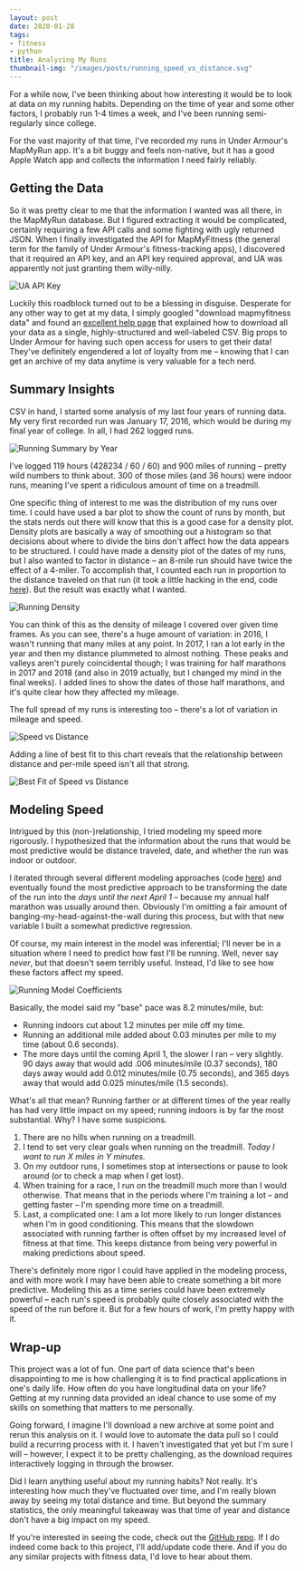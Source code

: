 ```yaml
---
layout: post
date: 2020-01-28
tags:
- fitness
- python
title: Analyzing My Runs
thumbnail-img: "/images/posts/running_speed_vs_distance.svg"
---
```


For a while now, I've been thinking about how interesting it would be to look at data on my running habits. Depending on the time of year and some other factors, I probably run 1-4 times a week, and I've been running semi-regularly since college.

For the vast majority of that time, I've recorded my runs in Under Armour's MapMyRun app.
It's a bit buggy and feels non-native, but it has a good Apple Watch app and collects the information I need fairly reliably.

<!--more-->

## Getting the Data

So it was pretty clear to me that the information I wanted was all there, in the MapMyRun database. But I figured extracting it would be complicated, certainly requiring a few API calls and some fighting with ugly returned JSON. When I finally investigated the API for MapMyFitness (the general term for the family of Under Armour's fitness-tracking apps), I discovered that it required an API key, and an API key required approval, and UA was apparently not just granting them willy-nilly.

![UA API Key](UA_API_key.png)

Luckily this roadblock turned out to be a blessing in disguise. Desperate for any other way to get at my data, I simply googled "download mapmyfitness data" and found an [excellent help page](https://support.mapmyfitness.com/hc/en-us/articles/200118594-Export-Workout-Data) that explained how to download all your data as a single, highly-structured and well-labeled CSV. Big props to Under Armour for having such open access for users to get their data! They've definitely engendered a lot of loyalty from me – knowing that I can get an archive of my data anytime is very valuable for a tech nerd.

## Summary Insights

CSV in hand, I started some analysis of my last four years of running data. My very first recorded run was January 17, 2016, which would be during my final year of college. In all, I had 262 logged runs.

![Running Summary by Year](running_year_summaries.png)

I've logged 119 hours (428234 / 60 / 60) and 900 miles of running – pretty wild numbers to think about. 300 of those miles (and 36 hours) were indoor runs, meaning I've spent a ridiculous amount of time on a treadmill.

One specific thing of interest to me was the distribution of my runs over time. I could have used a bar plot to show the count of runs by month, but the stats nerds out there will know that this is a good case for a density plot. Density plots are basically a way of smoothing out a histogram so that decisions about where to divide the bins don't affect how the data appears to be structured. I could have made a density plot of the dates of my runs, but I also wanted to factor in distance – an 8-mile run should have twice the effect of a 4-miler. To accomplish that, I counted each run in proportion to the distance traveled on that run (it took a little hacking in the end, code  [here](https://github.com/eswan18/fitness/blob/master/02%20-%20Summaries.ipynb)). But the result was exactly what I wanted.

![Running Density](running_density.png)

You can think of this as the density of mileage I covered over given time frames. As you can see, there's a huge amount of variation: in 2016, I wasn't running that many miles at any point. In 2017, I ran a lot early in the year and then my distance plummeted to almost nothing. These peaks and valleys aren't purely coincidental though; I was training for half marathons in 2017 and 2018 (and also in 2019 actually, but I changed my mind in the final weeks). I added lines to show the dates of those half marathons, and it's quite clear how they affected my mileage.

The full spread of my runs is interesting too – there's a lot of variation in mileage and speed.

![Speed vs Distance](running_speed_vs_distance.svg)

Adding a line of best fit to this chart reveals that the relationship between distance and per-mile speed isn't all that strong.

![Best Fit of Speed vs Distance](running_speed_vs_distance_best_fit.svg)

## Modeling Speed

Intrigued by this (non-)relationship, I tried modeling my speed more rigorously. I hypothesized that the information about the runs that would be most predictive would be distance traveled, date, and whether the run was indoor or outdoor.

I iterated through several different modeling approaches (code [here](https://github.com/eswan18/fitness/blob/master/Modeling.ipynb)) and eventually found the most predictive approach to be transforming the date of the run into the *days until the next April 1* – because my annual half marathon was usually around then. Obviously I'm omitting a fair amount of banging-my-head-against-the-wall during this process, but with that new variable I built a somewhat predictive regression.

Of course, my main interest in the model was inferential; I'll never be in a situation where I need to predict how fast I'll be running. Well, never say *never*, but that doesn't seem terribly useful. Instead, I'd like to see how these factors affect my speed.

![Running Model Coefficients](running_model_coefficients.png)

Basically, the model said my "base" pace was 8.2 minutes/mile, but:
- Running indoors cut about 1.2 minutes per mile off my time.
- Running an additional mile added about 0.03 minutes per mile to my time (about 0.6 seconds).
- The more days until the coming April 1, the slower I ran – very slightly. 90 days away that would add .006 minutes/mile (0.37 seconds), 180 days away would add 0.012 minutes/mile (0.75 seconds), and 365 days away that would add 0.025 minutes/mile (1.5 seconds).

What's all that mean? Running farther or at different times of the year really has had very little impact on my speed; running indoors is by far the most substantial. Why? I have some suspicions.
1. There are no hills when running on a treadmill.
2. I tend to set very clear goals when running on the treadmill. *Today I want to run X miles in Y minutes.*
3. On my outdoor runs, I sometimes stop at intersections or pause to look around (or to check a map when I get lost).
4. When training for a race, I run on the treadmill much more than I would otherwise. That means that in the periods where I'm training a lot – and getting faster – I'm spending more time on a treadmill.
5. Last, a complicated one: I am a lot more likely to run longer distances when I'm in good conditioning. This means that the slowdown associated with running farther is often offset by my increased level of fitness at that time. This keeps distance from being very powerful in making predictions about speed.

There's definitely more rigor I could have applied in the modeling process, and with more work I may have been able to create something a bit more predictive. Modeling this as a time series could have been extremely powerful – each run's speed is probably quite closely associated with the speed of the run before it. But for a few hours of work, I'm pretty happy with it.

## Wrap-up

This project was a lot of fun. One part of data science that's been disappointing to me is how challenging it is to find practical applications in one's daily life. How often do you have longitudinal data on your life? Getting at my running data provided an ideal chance to use some of my skills on something that matters to me personally.

Going forward, I imagine I'll download a new archive at some point and rerun this analysis on it. I would love to automate the data pull so I could build a recurring process with it. I haven't investigated that yet but I'm sure I will – however, I expect it to be pretty challenging, as the download requires interactively logging in through the browser.

Did I learn anything useful about my running habits? Not really. It's interesting how much they've fluctuated over time, and I'm really blown away by seeing my total distance and time. But beyond the summary statistics, the only meaningful takeaway was that time of year and distance don't have a big impact on my speed.

If you're interested in seeing the code, check out the [GitHub repo](https://github.com/eswan18/fitness). If I do indeed come back to this project, I'll add/update code there. And if you do any similar projects with fitness data, I'd love to hear about them.
